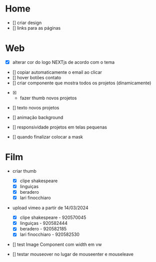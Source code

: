 # Home

- [] criar design
- [] links para as páginas

<!------------------------------------------>

# Web

- [x] alterar cor do logo NEXTjs de acordo com o tema
- [] copiar automaticamente o email ao clicar
- [] hover botões contato
- [] criar componente que mostra todos os projetos (dinamicamente)
- [x] - fazer thumb novos projetos
- [] texto novos projetos
- [] animação background
- [] responsividade projetos em telas pequenas

- [] quando finalizar colocar a mask

<!------------------------------------------>

# Film

- criar thumb

  - [x] clipe shakespeare
  - [x] linguiças
  - [x] beradero
  - [x] lari finocchiaro

- upload vimeo a partir de 14/03/2024

  - [x] clipe shakespeare - 920570045
  - [x] linguiças - 920582444
  - [x] beradero - 920582185
  - [x] lari finocchiaro - 920582530

- [] test Image Component com width em vw
- [] testar mouseover no lugar de mouseenter e mouseleave

